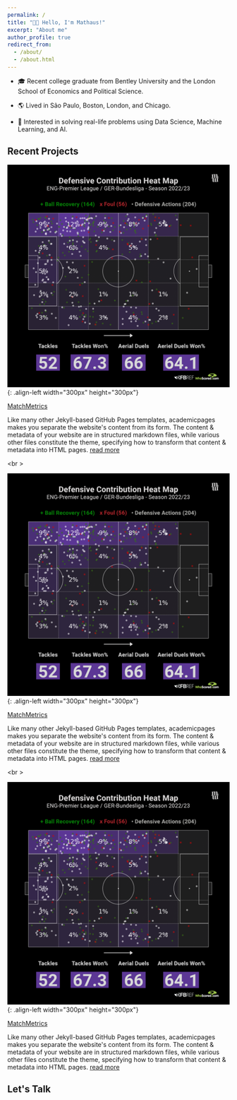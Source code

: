 ```yaml
---
permalink: /
title: "👋🏼 Hello, I'm Mathaus!"
excerpt: "About me"
author_profile: true
redirect_from: 
  - /about/
  - /about.html
---
```

- 🎓 Recent college graduate from Bentley University and the London School of Economics and Political Science.

- 🌎 Lived in São Paulo, Boston, London, and Chicago.

- 🚀 Interested in solving real-life problems using Data Science, Machine Learning, and AI.

## Recent Projects

![João Cancelo's Defensive Contribution](/images/defensive_contribution.png){: .align-left width="300px" height="300px"}

[MatchMetrics](https://github.com/academicpages/academicpages.github.io)

Like many other Jekyll-based GitHub Pages templates, academicpages makes you separate the website's content from its form. The content & metadata of your website are in structured markdown files, while various other files constitute the theme, specifying how to transform that content & metadata into HTML pages. <a href="https://dataprofessor.github.io/Ken_Portfolio/post/project-1/">read more</a>

<br \>

![João Cancelo's Defensive Contribution](/images/defensive_contribution.png){: .align-left width="300px" height="300px"}

[MatchMetrics](https://github.com/academicpages/academicpages.github.io)

Like many other Jekyll-based GitHub Pages templates, academicpages makes you separate the website's content from its form. The content & metadata of your website are in structured markdown files, while various other files constitute the theme, specifying how to transform that content & metadata into HTML pages. <a href="https://dataprofessor.github.io/Ken_Portfolio/post/project-1/">read more</a>

<br \>

![João Cancelo's Defensive Contribution](/images/defensive_contribution.png){: .align-left width="300px" height="300px"}

[MatchMetrics](https://github.com/academicpages/academicpages.github.io)

Like many other Jekyll-based GitHub Pages templates, academicpages makes you separate the website's content from its form. The content & metadata of your website are in structured markdown files, while various other files constitute the theme, specifying how to transform that content & metadata into HTML pages. <a href="https://dataprofessor.github.io/Ken_Portfolio/post/project-1/">read more</a>


## Let's Talk
